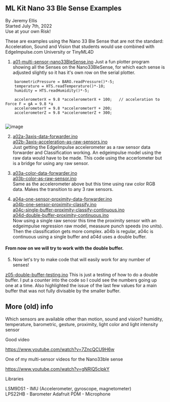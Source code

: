 ## ML Kit Nano 33 Ble Sense Examples


By Jeremy Ellis  
Started July 7th, 2022  
Use at your own Risk!  

These are examples using the Nano 33 Ble Sense that are not the standard: Acceleration, Sound and Vision
that students would use combined with EdgeImpulse.com University or TinyML4D


1. [a01-multi-sensor-nano33BleSense.ino](a01-multi-sensor-nano33BleSense.ino) 
Just a fun plotter program showing all the Senses on the Nano33BleSense, for which each sense is adjusted slightly so it has it's own row on the serial plotter.
```
    barometricPressure = BARO.readPressure()*-5;
    temperature = HTS.readTemperature()*-10;
    humidity = HTS.readHumidity()*-5;
    
    accelerometerX = 9.8 *accelerometerX + 100;   // acceleration to Force F = gA = 9.8 *a
    accelerometerY = 9.8 *accelerometerY + 200;  
    accelerometerZ = 9.8 *accelerometerZ + 300;  
    
```

![image](https://user-images.githubusercontent.com/5605614/180670985-712974c3-1347-497b-926a-25ef50b2d24a.png)




2. [a02a-3axis-data-forwarder.ino](a02a-3axis-data-forwarder.ino)   
  [a02b-3axis-acceleration-as-raw-sensors.ino](a02b-3axis-acceleration-as-raw-sensors.ino)    
  Just getting the EdgeImpulse accelerometer as a raw sensor data forwarder and Classification working. An edgeimpulse model using the raw data would have to be made. This code using the accerlometer but is a bridge for using any raw sensor. 



3. [a03a-color-data-forwarder.ino](a03a-color-data-forwarder.ino)   
  [a03b-color-as-raw-sensor.ino](a03b-color-as-raw-sensor.ino)     
 Same as the accelerometer above but this time using raw color RGB data. Makes the transition to any 3 raw sensors.


4. [a04a-one-sensor-proximity-data-forwarder.ino](a04a-one-sensor-proximity-data-forwarder.ino)  
  [a04b-one-sensor-proximity-classify.ino](a04b-one-sensor-proximity-classify.ino)  
  [a04c-single-buffer-proximity-classify-continuous.ino](a04c-single-buffer-proximity-classify-continuous.ino)  
  [a04d-double-buffer-proximity-continuous.ino](a04d-double-buffer-proximity-continuous.ino)    
Now using a single raw senosr this time the proximity sensor with an edgeimpulse regression raw model, measaure punch speeds (no units). 
Then the classification gets more complex. a04b is regular,  a04c is continuous using a single buffer and a04d uses a double buffer.

#### From now on we will try to work with the double buffer.

5. Now let's try to make code that will easily work for any number of senses!






[z05-double-buffer-testing.ino](z05-double-buffer-testing.ino)
This is just a testing of how to do a double buffer. I put a counter into the code so I could see the numbers going up one at a time. Also highlighted the 
issue of the last few values for a main buffer that was not fully divisable by the smaller buffer.


## More (old) info



Which sensors are available other than motion, sound and vision?
humidity, temperature, barometric, gesture, proximity, light color and light intensity sensor 


Good video

https://www.youtube.com/watch?v=7ZncQCU9H6w


One of my multi-sensor videos for the Nano33ble sense

https://www.youtube.com/watch?v=gNRIQ5clpkY



Libraries

LSM9DS1 - IMU (Accelerometer, gyroscope, magnetometer)  
LPS22HB - Barometer
Adafruit PDM - Microphone


